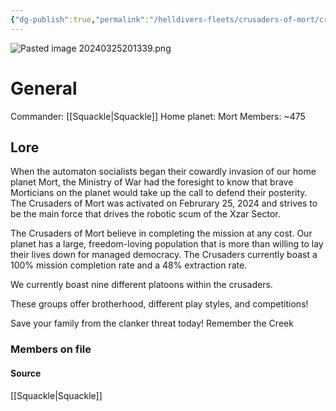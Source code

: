 ```yaml
---
{"dg-publish":true,"permalink":"/helldivers-fleets/crusaders-of-mort/crusaders-of-mort-archived/","noteIcon":"","created":"2024-04-01T23:36:06.613+02:00","updated":"2024-03-25T20:13:41.624+01:00"}
---
```


![Pasted image 20240325201339.png](/img/user/z%20Images/Pasted%20image%2020240325201339.png)
# General
Commander: [[Squackle\|Squackle]]
Home planet: Mort
Members: ~475

## Lore
When the automaton socialists began their cowardly invasion of our home planet Mort, the Ministry of War had the foresight to know that brave Morticians on the planet would take up the call to defend their posterity. 
The Crusaders of Mort was activated on Februrary 25, 2024 and strives to be the main force that drives the robotic scum of the Xzar Sector. 

The Crusaders of Mort believe in completing the mission at any cost. Our planet has a large, freedom-loving population that is more than willing to lay their lives down for managed democracy. The Crusaders currently boast a 100% mission completion rate and a 48% extraction rate. 

We currently boast nine different platoons within the crusaders. 

These groups offer brotherhood, different play styles, and competitions! 

Save your family from the clanker threat today! 
Remember the Creek

### Members on file



#### Source
[[Squackle\|Squackle]]